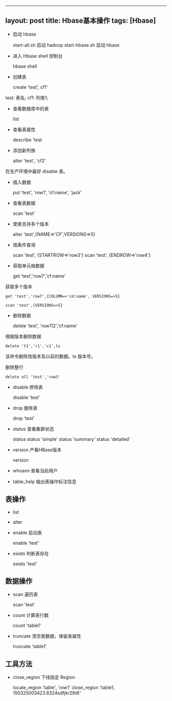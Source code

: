 
---
layout: post
title: Hbase基本操作 
tags: [Hbase]
---

* 启动 hbase

    start-all.sh     启动 hadoop
    start-hbase.sh   启动 hbase

<!-- more -->

* 进入 Hbase shell 控制台

    hbase shell

* 创建表

    create 'test', cf1'

test: 表名; cf1: 列族1;

* 查看数据库中的表

    list

* 查看表属性

    describe 'test

* 添加新列族

    alter 'test', 'cf2'

在生产环境中最好 disable 表。

* 插入数据

    put 'test', 'row1', 'cf:name', 'jack'

* 查看表数据

    scan 'test'

* 使表支持多个版本

    alter 'test',{NAME=>'CF',VERSIONS=>5}

* 按条件查询

    scan 'test', {STARTROW=>'row3'}
    scan 'test', {ENDROW=>'row4'}

* 获取单元格数据

    get 'test','row7','cf:name'

获取多个版本

    get 'test','row7',{COLUMN=>'cd:name', VERSIONS=>5}

    scan 'test',{VERSIONS=>5}

* 删除数据

    delete 'test', 'row112','cf:name'

根据版本删除数据

    delete 't1','r1','c1',ts

该命令删除改版本及以前的数据。ts 版本号。

删除整行

    delete all 'test','row3'

* disable 停用表

    disable 'test'

* drop 删除表

    drop ‘test'

* status 查看集群状态

    status
    status 'simple'
    status 'summary'
    status 'detailed'

* version 产看HBase版本

    version

* whoami 查看当前用户

* table_help 输出表操作标注信息

## 表操作

* list
* alter

* enable 启动表

    enable 'test'

* exists 判断表存在

    exists 'test'

## 数据操作

* scan 遍历表

    scan 'test'

* count 计算表行数

    count 'table1'

* truncate 清空表数据，保留表属性

    truncate 'table1'

## 工具方法

* close_region 下线指定 Region

    locate_region 'table', 'row1'
    close_region 'table1, 150325003423.8324sdfjkr29df.'





